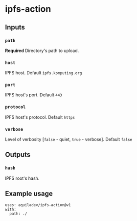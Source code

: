 # ipfs-action

## Inputs

### `path`

**Required** Directory's path to upload.

### `host`

IPFS host. Default `ipfs.komputing.org`

### `port`

IPFS host's port. Default `443`

### `protocol`

IPFS host's protocol. Default `https`

### `verbose`

Level of verbosity [`false` - quiet, `true` - verbose]. Default `false`

## Outputs

### `hash`

IPFS root's hash.

## Example usage

```
uses: aquiladev/ipfs-action@v1
with:
  path: ./
```